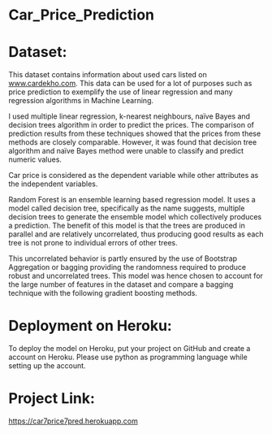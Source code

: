 # Car_Price_Prediction

# Dataset:
This dataset contains information about used cars listed on www.cardekho.com. This data can be used for a lot of purposes such as price prediction to exemplify the use of linear regression and many regression algorithms in Machine Learning. 


I used multiple linear regression, k-nearest neighbours, naïve Bayes and decision trees algorithm in order to predict the prices. 
The comparison of prediction results from these techniques showed that the prices from these methods are closely comparable. 
However, it was found that decision tree algorithm and naïve Bayes method were unable to classify and predict numeric values. 

Car price is considered as the dependent variable while other attributes as the independent variables.

Random Forest is an ensemble learning based regression model. 
It uses a model called decision tree, specifically as the name suggests, multiple decision trees to generate the ensemble model which collectively produces a prediction. 
The benefit of this model is that the trees are produced in parallel and are relatively uncorrelated, thus producing good results as each tree is not prone to individual errors of other trees. 

This uncorrelated behavior is partly ensured by the use of Bootstrap Aggregation or bagging providing the randomness required to produce robust and uncorrelated trees. 
This model was hence chosen to account for the large number of features in the dataset and compare a bagging technique with the following gradient boosting methods.

# Deployment on Heroku:
To deploy the model on Heroku, put your project on GitHub and create a account on Heroku. Please use python as programming language while setting up the account.

# Project Link:
https://car7price7pred.herokuapp.com 


